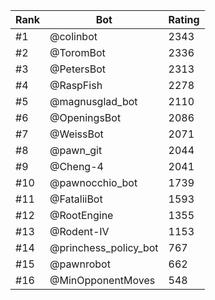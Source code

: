 Rank|Bot|Rating
---|---|---
#1|@colinbot|2343
#2|@ToromBot|2336
#3|@PetersBot|2313
#4|@RaspFish|2278
#5|@magnusglad_bot|2110
#6|@OpeningsBot|2086
#7|@WeissBot|2071
#8|@pawn_git|2044
#9|@Cheng-4|2041
#10|@pawnocchio_bot|1739
#11|@FataliiBot|1593
#12|@RootEngine|1355
#13|@Rodent-IV|1153
#14|@princhess_policy_bot|767
#15|@pawnrobot|662
#16|@MinOpponentMoves|548
